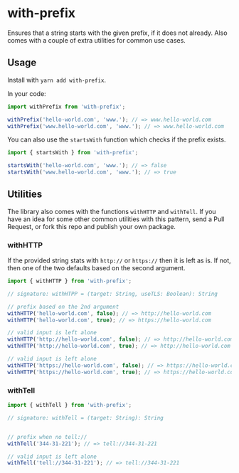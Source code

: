 # with-prefix

Ensures that a string starts with the given prefix, if it does not already. Also comes with a couple of extra utilities for common use cases.

## Usage

Install with `yarn add with-prefix`.

In your code:

```javascript
import withPrefix from 'with-prefix';

withPrefix('hello-world.com', 'www.'); // => www.hello-world.com
withPrefix('www.hello-world.com', 'www.'); // => www.hello-world.com

```

You can also use the `startsWith` function which checks if the prefix exists. 

```javascript
import { startsWith } from 'with-prefix';

startsWith('hello-world.com', 'www.'); // => false
startsWith('www.hello-world.com', 'www.'); // => true

```

## Utilities

The library also comes with the functions `withHTTP` and `withTell`. If you have an idea for some other common utilities with this pattern, send a Pull Request, or fork this repo and publish your own package.

### withHTTP

If the provided string stats with `http://` or `https://` then it is left as is. If not, then one of the two defaults based on the second argument.

```javascript
import { withHTTP } from 'with-prefix';

// signature: withHTPP = (target: String, useTLS: Boolean): String

// prefix based on the 2nd argument
withHTTP('hello-world.com', false); // => http://hello-world.com
withHTTP('hello-world.com', true); // => https://hello-world.com

// valid input is left alone
withHTTP('http://hello-world.com', false); // => http://hello-world.com
withHTTP('http://hello-world.com', true); // => http://hello-world.com

// valid input is left alone
withHTTP('https://hello-world.com', false); // => https://hello-world.com
withHTTP('https://hello-world.com', true); // => https://hello-world.com
```

### withTell

```javascript
import { withTell } from 'with-prefix';

// signature: withTell = (target: String): String


// prefix when no tell://
withTell('344-31-221'); // => tell://344-31-221

// valid input is left alone
withTell('tell://344-31-221'); // => tell://344-31-221
```
